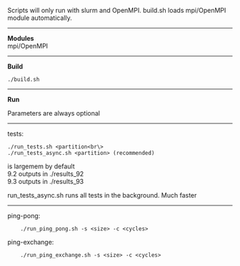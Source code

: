 Scripts will only run with slurm and OpenMPI. build.sh loads mpi/OpenMPI module
automatically.

***
**Modules**<br/>
mpi/OpenMPI

***

**Build**<br/>
    
    ./build.sh

***

**Run**<br/>

Parameters are always optional<br/>

***

tests:<br/>

	./run_tests.sh <partition<br\>
	./run_tests_async.sh <partition> (recommended)
<partition> is largemem by default<br/>
9.2 outputs in ./results_92<br/>
9.3 outputs in ./results_93<br/>

run_tests_async.sh runs all tests in the background. Much faster

***

ping-pong:<br/>

        ./run_ping_pong.sh -s <size> -c <cycles>
ping-exchange:<br/>

        ./run_ping_exchange.sh -s <size> -c <cycles>


<!-- This is commented --> 
<!--
TODO:
maybe run tests program 5 times instead of doing for loop in test
Powerpoint
PDF
Why spikes at beginning sometimes
Why spike at 2<sup>17</sup> message size?

Questions:
"Führen sie ihre Messungen fünf mal durch" - 5 MPI_Init-MPI_Finalize?
-->
